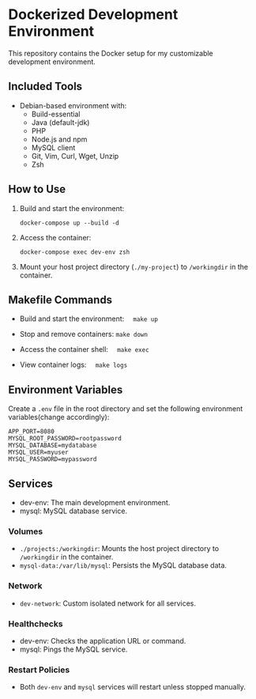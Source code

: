 # Dockerized Development Environment

This repository contains the Docker setup for my customizable development environment.

## Included Tools
- Debian-based environment with:
  - Build-essential
  - Java (default-jdk)
  - PHP
  - Node.js and npm
  - MySQL client
  - Git, Vim, Curl, Wget, Unzip
  - Zsh

## How to Use

1. Build and start the environment:

   `docker-compose up --build -d`

3. Access the container:
 
   `docker-compose exec dev-env zsh`

4. Mount your host project directory (`./my-project`) to `/workingdir` in the container.

## Makefile Commands

- Build and start the environment: 
`  make up`

- Stop and remove containers: 
 ` make down `

- Access the container shell: 
`  make exec`

- View container logs: 
`  make logs`

## Environment Variables

Create a `.env` file in the root directory and set the following environment variables(change accordingly):

```
APP_PORT=8080
MYSQL_ROOT_PASSWORD=rootpassword
MYSQL_DATABASE=mydatabase
MYSQL_USER=myuser
MYSQL_PASSWORD=mypassword
```

## Services

- dev-env: The main development environment.
- mysql: MySQL database service.

### Volumes

- `./projects:/workingdir`: Mounts the host project directory to `/workingdir` in the container.
- `mysql-data:/var/lib/mysql`: Persists the MySQL database data.

### Network

- `dev-network`: Custom isolated network for all services.

### Healthchecks

- dev-env: Checks the application URL or command.
- mysql: Pings the MySQL service.

### Restart Policies

- Both `dev-env` and `mysql` services will restart unless stopped manually.

